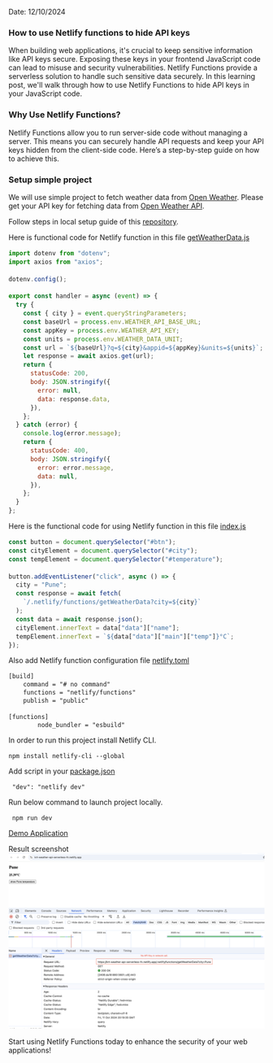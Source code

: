 Date: 12/10/2024

### How to use Netlify functions to hide API keys

When building web applications, it's crucial to keep sensitive information like API keys secure. Exposing these keys in your frontend JavaScript code can lead to misuse and security vulnerabilities. Netlify Functions provide a serverless solution to handle such sensitive data securely. In this learning post, we'll walk through how to use Netlify Functions to hide API keys in your JavaScript code.

### Why Use Netlify Functions?

Netlify Functions allow you to run server-side code without managing a server. This means you can securely handle API requests and keep your API keys hidden from the client-side code. Here’s a step-by-step guide on how to achieve this.

### Setup simple project

We will use simple project to fetch weather data from [Open Weather](https://openweathermap.org/). Please get your API key for fetching data from [Open Weather API](https://api.openweathermap.org/data/2.5/weather).

Follow steps in local setup guide of this [repository](https://github.com/krtEngineer/netlify_serverless_functions).

Here is functional code for Netlify function in this file [getWeatherData.js](https://github.com/krtEngineer/netlify_serverless_functions/blob/development/netlify/functions/getWeatherData.js)

```javascript
import dotenv from "dotenv";
import axios from "axios";

dotenv.config();

export const handler = async (event) => {
  try {
    const { city } = event.queryStringParameters;
    const baseUrl = process.env.WEATHER_API_BASE_URL;
    const appKey = process.env.WEATHER_API_KEY;
    const units = process.env.WEATHER_DATA_UNIT;
    const url = `${baseUrl}?q=${city}&appid=${appKey}&units=${units}`;
    let response = await axios.get(url);
    return {
      statusCode: 200,
      body: JSON.stringify({
        error: null,
        data: response.data,
      }),
    };
  } catch (error) {
    console.log(error.message);
    return {
      statusCode: 400,
      body: JSON.stringify({
        error: error.message,
        data: null,
      }),
    };
  }
};
```

Here is the functional code for using Netlify function in this file [index.js](https://github.com/krtEngineer/netlify_serverless_functions/blob/development/public/index.js)

```javascript
const button = document.querySelector("#btn");
const cityElement = document.querySelector("#city");
const tempElement = document.querySelector("#temperature");

button.addEventListener("click", async () => {
  city = "Pune";
  const response = await fetch(
    `/.netlify/functions/getWeatherData?city=${city}`
  );
  const data = await response.json();
  cityElement.innerText = data["data"]["name"];
  tempElement.innerText = `${data["data"]["main"]["temp"]}°C`;
});
```

Also add Netlify function configuration file [netlify.toml
](https://github.com/krtEngineer/netlify_serverless_functions/blob/development/netlify.toml)

```
[build]
	command = "# no command"
	functions = "netlify/functions"
	publish = "public"

[functions]
        node_bundler = "esbuild"
```

In order to run this project install Netlify CLI.

```
npm install netlify-cli --global
```

Add script in your [package.json](https://github.com/krtEngineer/netlify_serverless_functions/blob/development/package.json)

```
 "dev": "netlify dev"
```

Run below command to launch project locally.

```
 npm run dev
```

[Demo Application](https://krt-weather-api-serverless-fn.netlify.app/)

Result screenshot
![result](https://github.com/krtEngineer/TIL/blob/main/assets/02_image_2.png?raw=true)

Start using Netlify Functions today to enhance the security of your web applications!
